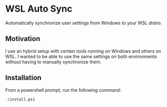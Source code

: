 # WSL Auto Sync

Automatically synchronize user settings from Windows to your WSL distro.

## Motivation
I use an hybrid setup with certain tools running on Windows and others on WSL. I wanted to be able to use the same settings on both environments without having to manually synchronize them.

## Installation

From a powershell prompt, run the following command:
```
.\install.ps1
```
